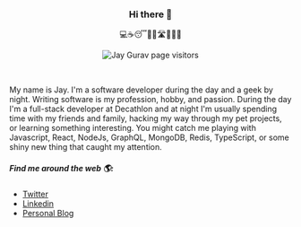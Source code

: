
<h3 align="center">Hi there 👋</h3>


<!-- <p align="center"><img src="./jayGurav.jpg" alt="Jay Gurav" align="middle"/></p> -->
<p align="center">💻☕😴🏃‍♂️🛣🤝✨🚀</p>
<p align="center"><img src="https://visitor-badge.laobi.icu/badge?page_id=JayMGurav.JayMGurav" alt="Jay Gurav page visitors" /></p>

</br>

My name is Jay. I'm a software developer during the day and a geek by night. Writing software is my profession, hobby, and passion. During the day I'm a full-stack developer at Decathlon and at night I'm usually spending time with my friends and family, hacking my way through my pet projects, or learning something interesting. You might catch me playing with Javascript, React, NodeJs, GraphQL, MongoDB, Redis, TypeScript, or some shiny new thing that caught my attention.


##### Find me around the web 🌎:

- <a href="https://twitter.com/JayMGurav" rel="noopener noreferrer">Twitter<a/>
- <a href="https://www.linkedin.com/in/jaymgurav/" rel="noopener noreferrer">Linkedin<a/>
- <a href="https://jaygurav.vercel.app" rel="noopener noreferrer">Personal Blog<a/>
